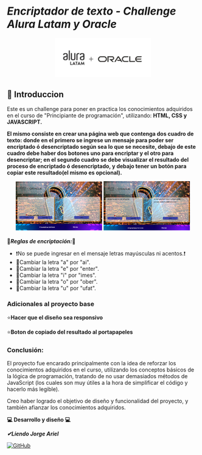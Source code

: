 # _Encriptador de texto - Challenge Alura Latam y Oracle_

<div align='center'>
  <img src='imagenes/aluraoracle.png' width='50%'>
</div>

<h2>📃 Introduccion</h2>

  <p>
    Este es un challenge para poner en practica los conocimientos adquiridos en el curso de "Principiante de programación",
    utilizando: <strong>HTML, CSS y JAVASCRIPT.</strong>
  </p>

**El mismo consiste en crear una página web que contenga dos cuadro de texto: donde en el primero se ingrese un mensaje para poder ser encriptado ó desencriptado
    según sea lo que se necesite, debajo de este cuadro debe haber dos botones uno para encriptar y el otro para desencriptar; en el segundo cuadro se debe visualizar
    el resultado del proceso de encriptado ó desencriptado, y debajo tener un botón para copiar este resultado(el mismo es opcional).**
    
<div align='center'>
  <img src='imagenes/captura.png' width='45%'>

  <img src='imagenes/captura2.png' width='45%'>
</div>

  <br>
   🔐<em><strong>Reglas de encriptación:</strong></em>🔐
      <div>
          <ul>
              <li>❗No se puede ingresar en el mensaje letras mayúsculas ni acentos.❗</li>
              <li>🔄Cambiar la letra "a" por "ai".</li>
              <li>🔄Cambiar la letra "e" por "enter".</li>
              <li>🔄Cambiar la letra "i" por "imes".</li>
              <li>🔄Cambiar la letra "o" por "ober".</li>
              <li>🔄Cambiar la letra "u" por "ufat".</li>
          </ul>
      </div>

### Adicionales al proyecto base 

⭐**Hacer que el diseño sea responsivo**

⭐**Boton de copiado del resultado al portapapeles**

### Conclusión:

El proyecto fue encarado principalmente con la idea de reforzar los conocimientos adquiridos en el curso, utilizando los conceptos básicos de la lógica de programación, tratando de no usar demasiados métodos de JavaScript (los cuales son muy útiles a la hora de simplificar el código y hacerlo más legible). 

Creo haber logrado el objetivo de diseño y funcionalidad del proyecto, y también afianzar los conocimientos adquiridos.

**💻  Desarrollo y diseño 💻**

**_✔Liendo Jorge Ariel_**

[![GitHub](https://img.shields.io/badge/GitHub-100000?style=for-the-badge&logo=github&logoColor=white)](https://github.com/JArielLiendo)

